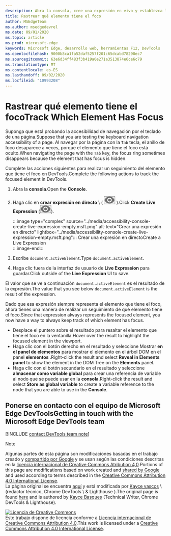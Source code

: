 ```yaml
---
description: Abra la consola, cree una expresión en vivo y establezca la expresión en Document. activeElement.
title: Rastrear qué elemento tiene el foco
author: MSEdgeTeam
ms.author: msedgedevrel
ms.date: 09/01/2020
ms.topic: article
ms.prod: microsoft-edge
keywords: Microsoft Edge, desarrollo web, herramientas F12, DevTools
ms.openlocfilehash: 9000b8ca1fa52daf5257f201c65dcabd78298ec7
ms.sourcegitcommit: 63e6d34ff483f3b419a0e271a3513874e6ce6c79
ms.translationtype: MT
ms.contentlocale: es-ES
ms.lasthandoff: 09/02/2020
ms.locfileid: "10993208"
---
```

<!-- Copyright Kayce Basques 

   Licensed under the Apache License, Version 2.0 (the "License");
   you may not use this file except in compliance with the License.
   You may obtain a copy of the License at

       https://www.apache.org/licenses/LICENSE-2.0

   Unless required by applicable law or agreed to in writing, software
   distributed under the License is distributed on an "AS IS" BASIS,
   WITHOUT WARRANTIES OR CONDITIONS OF ANY KIND, either express or implied.
   See the License for the specific language governing permissions and
   limitations under the License.  -->  

# <span data-ttu-id="496c3-104">Rastrear qué elemento tiene el foco</span><span class="sxs-lookup"><span data-stu-id="496c3-104">Track Which Element Has Focus</span></span>  

<span data-ttu-id="496c3-105">Suponga que está probando la accesibilidad de navegación por el teclado de una página.</span><span class="sxs-lookup"><span data-stu-id="496c3-105">Suppose that you are testing the keyboard navigation accessibility of a page.</span></span>  <span data-ttu-id="496c3-106">Al navegar por la página con la `Tab` tecla, el anillo de foco desaparece a veces, porque el elemento que tiene el foco está oculto.</span><span class="sxs-lookup"><span data-stu-id="496c3-106">When navigating the page with the `Tab` key, the focus ring sometimes disappears because the element that has focus is hidden.</span></span>  

<span data-ttu-id="496c3-107">Complete las acciones siguientes para realizar un seguimiento del elemento que tiene el foco en DevTools.</span><span class="sxs-lookup"><span data-stu-id="496c3-107">Complete the following actions to track the focused element in DevTools.</span></span>  

1.  <span data-ttu-id="496c3-108">Abra la **consola**.</span><span class="sxs-lookup"><span data-stu-id="496c3-108">Open the **Console**.</span></span>  
1.  <span data-ttu-id="496c3-109">Haga clic en **crear expresión en directo** \ ( ![ crear expresión en directo ][ImageCreateIcon] \).</span><span class="sxs-lookup"><span data-stu-id="496c3-109">Click **Create Live Expression** \(![Create Live Expression][ImageCreateIcon]\).</span></span>  
    
    :::image type="complex" source="../media/accessibility-console-create-live-expression-empty.msft.png" alt-text="Crear una expresión en directo" lightbox="../media/accessibility-console-create-live-expression-empty.msft.png":::
       <span data-ttu-id="496c3-111">Crear una expresión en directo</span><span class="sxs-lookup"><span data-stu-id="496c3-111">Create a Live Expression</span></span>  
    :::image-end:::  
    
1.  <span data-ttu-id="496c3-112">Escribe `document.activeElement`.</span><span class="sxs-lookup"><span data-stu-id="496c3-112">Type `document.activeElement`.</span></span>  
1.  <span data-ttu-id="496c3-113">Haga clic fuera de la interfaz de usuario de **Live Expression** para guardar.</span><span class="sxs-lookup"><span data-stu-id="496c3-113">Click outside of the **Live Expression** UI to save.</span></span>  
    
<span data-ttu-id="496c3-114">El valor que se ve a continuación `document.activeElement` es el resultado de la expresión.</span><span class="sxs-lookup"><span data-stu-id="496c3-114">The value that you see below `document.activeElement` is the result of the expression.</span></span>  

<span data-ttu-id="496c3-115">Dado que esa expresión siempre representa el elemento que tiene el foco, ahora tienes una manera de realizar un seguimiento de qué elemento tiene el foco.</span><span class="sxs-lookup"><span data-stu-id="496c3-115">Since that expression always represents the focused element, you now have a way to always keep track of which element has focus.</span></span>  

*   <span data-ttu-id="496c3-116">Desplace el puntero sobre el resultado para resaltar el elemento que tiene el foco en la ventanilla.</span><span class="sxs-lookup"><span data-stu-id="496c3-116">Hover over the result to highlight the focused element in the viewport.</span></span>  
*   <span data-ttu-id="496c3-117">Haga clic con el botón derecho en el resultado y seleccione Mostrar **en el panel de elementos** para mostrar el elemento en el árbol DOM en el panel **elementos** .</span><span class="sxs-lookup"><span data-stu-id="496c3-117">Right-click the result and select **Reveal in Elements panel** to show the element in the DOM Tree on the **Elements** panel.</span></span>  
*   <span data-ttu-id="496c3-118">Haga clic con el botón secundario en el resultado y seleccione **almacenar como variable global** para crear una referencia de variable al nodo que se puede usar en la **consola**.</span><span class="sxs-lookup"><span data-stu-id="496c3-118">Right-click the result and select **Store as global variable** to create a variable reference to the node that you are able to use in the **Console**.</span></span>  

## <span data-ttu-id="496c3-119">Ponerse en contacto con el equipo de Microsoft Edge DevTools</span><span class="sxs-lookup"><span data-stu-id="496c3-119">Getting in touch with the Microsoft Edge DevTools team</span></span>  

[!INCLUDE [contact DevTools team note](../includes/contact-devtools-team-note.md)]  

<!-- image links -->  

[ImageCreateIcon]: ../media/create-live-expression-icon.msft.png  

<!-- links -->  

> [!NOTE]
> <span data-ttu-id="496c3-120">Algunas partes de esta página son modificaciones basadas en el trabajo creado y [compartido por Google][GoogleSitePolicies] y se usan según las condiciones descritas en la [licencia internacional de Creative Commons Atribution 4,0][CCA4IL].</span><span class="sxs-lookup"><span data-stu-id="496c3-120">Portions of this page are modifications based on work created and [shared by Google][GoogleSitePolicies] and used according to terms described in the [Creative Commons Attribution 4.0 International License][CCA4IL].</span></span>  
> <span data-ttu-id="496c3-121">La página original se encuentra [aquí](https://developers.google.com/web/tools/chrome-devtools/accessibility/focus) y está modificada por [Kayce vascos][KayceBasques] \ (redactor técnico, Chrome DevTools \ & Lighthouse \).</span><span class="sxs-lookup"><span data-stu-id="496c3-121">The original page is found [here](https://developers.google.com/web/tools/chrome-devtools/accessibility/focus) and is authored by [Kayce Basques][KayceBasques] \(Technical Writer, Chrome DevTools \& Lighthouse\).</span></span>  

[![Licencia de Creative Commons][CCby4Image]][CCA4IL]  
<span data-ttu-id="496c3-123">Este trabajo dispone de licencia conforme a [Licencia internacional de Creative Commons Attribution 4.0][CCA4IL].</span><span class="sxs-lookup"><span data-stu-id="496c3-123">This work is licensed under a [Creative Commons Attribution 4.0 International License][CCA4IL].</span></span>  

[CCA4IL]: https://creativecommons.org/licenses/by/4.0  
[CCby4Image]: https://i.creativecommons.org/l/by/4.0/88x31.png  
[GoogleSitePolicies]: https://developers.google.com/terms/site-policies  
[KayceBasques]: https://developers.google.com/web/resources/contributors/kaycebasques  
